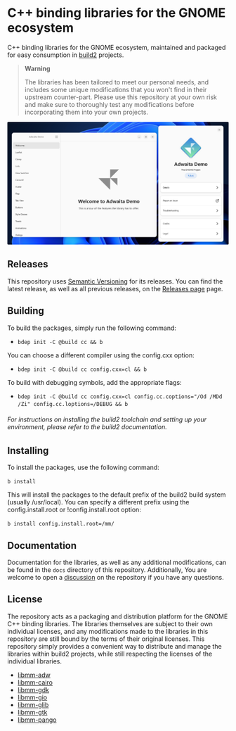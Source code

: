 # C++ binding libraries for the GNOME ecosystem

C++ binding libraries for the GNOME ecosystem, maintained and packaged for easy consumption in [build2](https://build2.org) projects.

> **Warning**
> 
> The libraries has been tailored to meet our personal needs, and includes some unique modifications that you won't find in their upstream counter-part. Please use this repository at your own risk and make sure to thoroughly test any modifications before incorporating them into your own projects.

![mm](mm.png)

## Releases

This repository uses [Semantic Versioning](https://semver.org/) for its releases. You can find the latest release, as well as all previous releases, on the [Releases page](https://github.com/wroyca/mm/release) page.

## Building

To build the packages, simply run the following command:

* `bdep init -C @build cc && b` 

You can choose a different compiler using the config.cxx option:

* `bdep init -C @build cc config.cxx=cl && b` 

To build with debugging symbols, add the appropriate flags:

* `bdep init -C @build cc config.cxx=cl config.cc.coptions="/Od /MDd /Zi" config.cc.loptions=/DEBUG && b` 

###### For instructions on installing the build2 toolchain and setting up your environment, please refer to the build2 documentation.

## Installing

To install the packages, use the following command:

`b install`

This will install the packages to the default prefix of the build2 build system (usually /usr/local). You can specify a different prefix using the config.install.root or !config.install.root option:

`b install config.install.root=/mm/`

## Documentation
Documentation for the libraries, as well as any additional modifications, can be found in the `docs` directory of this repository. Additionally, You are welcome to open a [discussion](https://github.com/wroyca/echo/discussions) on the repository if you have any questions.

## License

The repository acts as a packaging and distribution platform for the GNOME C++ binding libraries. The libraries themselves are subject to their own individual licenses, and any modifications made to the libraries in this repository are still bound by the terms of their original licenses. This repository simply provides a convenient way to distribute and manage the libraries within build2 projects, while still respecting the licenses of the individual libraries.

* [libmm-adw](libmm-cairo/LICENSE.md)
* [libmm-cairo](libmm-cairo/LICENSE.md)
* [libmm-gdk](libmm-gdk/LICENSE.md)
* [libmm-gio](libmm-gio/LICENSE.md)
* [libmm-glib](libmm-glib/LICENSE.md)
* [libmm-gtk](libmm-gtk/LICENSE.md)
* [libmm-pango](libmm-pango/LICENSE.md)